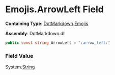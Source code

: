 # Emojis\.ArrowLeft Field

**Containing Type**: [DotMarkdown](../../README.md)\.[Emojis](../README.md)

**Assembly**: DotMarkdown\.dll

```csharp
public const string ArrowLeft = ":arrow_left:"
```

### Field Value

System\.[String](https://docs.microsoft.com/en-us/dotnet/api/system.string)